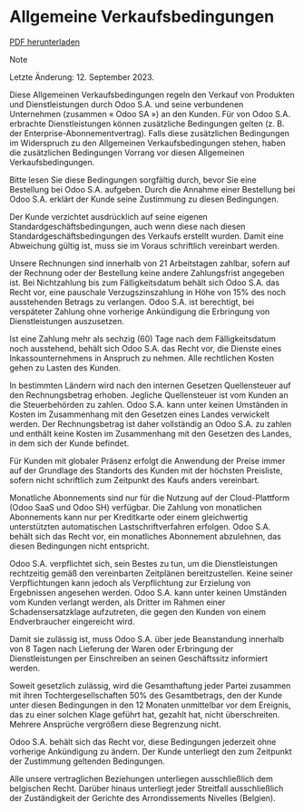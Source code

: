 # Allgemeine Verkaufsbedingungen

[PDF
herunterladen](https://www.odoo.com/documentation/16.0/terms_of_sale_de.pdf)

Note

Letzte Änderung: 12. September 2023.

Diese Allgemeinen Verkaufsbedingungen regeln den Verkauf von Produkten und
Dienstleistungen durch Odoo S.A. und seine verbundenen Unternehmen (zusammen «
Odoo SA ») an den Kunden. Für von Odoo S.A. erbrachte Dienstleistungen können
zusätzliche Bedingungen gelten (z. B. der Enterprise-Abonnementvertrag). Falls
diese zusätzlichen Bedingungen im Widerspruch zu den Allgemeinen
Verkaufsbedingungen stehen, haben die zusätzlichen Bedingungen Vorrang vor
diesen Allgemeinen Verkaufsbedingungen.

Bitte lesen Sie diese Bedingungen sorgfältig durch, bevor Sie eine Bestellung
bei Odoo S.A. aufgeben. Durch die Annahme einer Bestellung bei Odoo S.A.
erklärt der Kunde seine Zustimmung zu diesen Bedingungen.

Der Kunde verzichtet ausdrücklich auf seine eigenen
Standardgeschäftsbedingungen, auch wenn diese nach diesen
Standardgeschäftsbedingungen des Verkaufs erstellt wurden. Damit eine
Abweichung gültig ist, muss sie im Voraus schriftlich vereinbart werden.

Unsere Rechnungen sind innerhalb von 21 Arbeitstagen zahlbar, sofern auf der
Rechnung oder der Bestellung keine andere Zahlungsfrist angegeben ist. Bei
Nichtzahlung bis zum Fälligkeitsdatum behält sich Odoo S.A. das Recht vor,
eine pauschale Verzugszinszahlung in Höhe von 15% des noch ausstehenden
Betrags zu verlangen. Odoo S.A. ist berechtigt, bei verspäteter Zahlung ohne
vorherige Ankündigung die Erbringung von Dienstleistungen auszusetzen.

Ist eine Zahlung mehr als sechzig (60) Tage nach dem Fälligkeitsdatum noch
ausstehend, behält sich Odoo S.A. das Recht vor, die Dienste eines
Inkassounternehmens in Anspruch zu nehmen. Alle rechtlichen Kosten gehen zu
Lasten des Kunden.

In bestimmten Ländern wird nach den internen Gesetzen Quellensteuer auf den
Rechnungsbetrag erhoben. Jegliche Quellensteuer ist vom Kunden an die
Steuerbehörden zu zahlen. Odoo S.A. kann unter keinen Umständen in Kosten im
Zusammenhang mit den Gesetzen eines Landes verwickelt werden. Der
Rechnungsbetrag ist daher vollständig an Odoo S.A. zu zahlen und enthält keine
Kosten im Zusammenhang mit den Gesetzen des Landes, in dem sich der Kunde
befindet.

Für Kunden mit globaler Präsenz erfolgt die Anwendung der Preise immer auf der
Grundlage des Standorts des Kunden mit der höchsten Preisliste, sofern nicht
schriftlich zum Zeitpunkt des Kaufs anders vereinbart.

Monatliche Abonnements sind nur für die Nutzung auf der Cloud-Plattform (Odoo
SaaS und Odoo SH) verfügbar. Die Zahlung von monatlichen Abonnements kann nur
per Kreditkarte oder einem gleichwertig unterstützten automatischen
Lastschriftverfahren erfolgen. Odoo S.A. behält sich das Recht vor, ein
monatliches Abonnement abzulehnen, das diesen Bedingungen nicht entspricht.

Odoo S.A. verpflichtet sich, sein Bestes zu tun, um die Dienstleistungen
rechtzeitig gemäß den vereinbarten Zeitplänen bereitzustellen. Keine seiner
Verpflichtungen kann jedoch als Verpflichtung zur Erzielung von Ergebnissen
angesehen werden. Odoo S.A. kann unter keinen Umständen vom Kunden verlangt
werden, als Dritter im Rahmen einer Schadensersatzklage aufzutreten, die gegen
den Kunden von einem Endverbraucher eingereicht wird.

Damit sie zulässig ist, muss Odoo S.A. über jede Beanstandung innerhalb von 8
Tagen nach Lieferung der Waren oder Erbringung der Dienstleistungen per
Einschreiben an seinen Geschäftssitz informiert werden.

Soweit gesetzlich zulässig, wird die Gesamthaftung jeder Partei zusammen mit
ihren Tochtergesellschaften 50% des Gesamtbetrags, den der Kunde unter diesen
Bedingungen in den 12 Monaten unmittelbar vor dem Ereignis, das zu einer
solchen Klage geführt hat, gezahlt hat, nicht überschreiten. Mehrere Ansprüche
vergrößern diese Begrenzung nicht.

Odoo S.A. behält sich das Recht vor, diese Bedingungen jederzeit ohne
vorherige Ankündigung zu ändern. Der Kunde unterliegt den zum Zeitpunkt der
Zustimmung geltenden Bedingungen.

Alle unsere vertraglichen Beziehungen unterliegen ausschließlich dem
belgischen Recht. Darüber hinaus unterliegt jeder Streitfall ausschließlich
der Zuständigkeit der Gerichte des Arrondissements Nivelles (Belgien).


